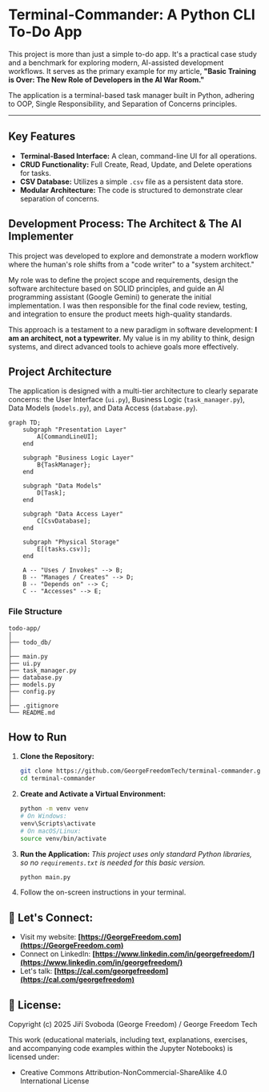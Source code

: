 # Terminal-Commander: A Python CLI To-Do App

This project is more than just a simple to-do app. It's a practical case study and a benchmark for exploring modern, AI-assisted development workflows. It serves as the primary example for my article, **"Basic Training is Over: The New Role of Developers in the AI War Room."**

The application is a terminal-based task manager built in Python, adhering to OOP, Single Responsibility, and Separation of Concerns principles.

---

## Key Features

* **Terminal-Based Interface:** A clean, command-line UI for all operations.
* **CRUD Functionality:** Full Create, Read, Update, and Delete operations for tasks.
* **CSV Database:** Utilizes a simple `.csv` file as a persistent data store.
* **Modular Architecture:** The code is structured to demonstrate clear separation of concerns.

## Development Process: The Architect & The AI Implementer

This project was developed to explore and demonstrate a modern workflow where the human's role shifts from a "code writer" to a "system architect."

My role was to define the project scope and requirements, design the software architecture based on SOLID principles, and guide an AI programming assistant (Google Gemini) to generate the initial implementation. I was then responsible for the final code review, testing, and integration to ensure the product meets high-quality standards.

This approach is a testament to a new paradigm in software development: **I am an architect, not a typewriter.** My value is in my ability to think, design systems, and direct advanced tools to achieve goals more effectively.

## Project Architecture

The application is designed with a multi-tier architecture to clearly separate concerns: the User Interface (`ui.py`), Business Logic (`task_manager.py`), Data Models (`models.py`), and Data Access (`database.py`).

```mermaid
graph TD;
    subgraph "Presentation Layer"
        A[CommandLineUI];
    end

    subgraph "Business Logic Layer"
        B{TaskManager};
    end

    subgraph "Data Models"
        D[Task];
    end

    subgraph "Data Access Layer"
        C[CsvDatabase];
    end
    
    subgraph "Physical Storage"
        E[(tasks.csv)];
    end

    A -- "Uses / Invokes" --> B;
    B -- "Manages / Creates" --> D;
    B -- "Depends on" --> C;
    C -- "Accesses" --> E;
```

### File Structure

```
todo-app/
│
├── todo_db/
│
├── main.py
├── ui.py
├── task_manager.py
├── database.py
├── models.py
├── config.py
│
├── .gitignore
└── README.md
```

## How to Run

1.  **Clone the Repository:**
    ```bash
    git clone https://github.com/GeorgeFreedomTech/terminal-commander.git
    cd terminal-commander
    ```
2.  **Create and Activate a Virtual Environment:**
    ```bash
    python -m venv venv
    # On Windows:
    venv\Scripts\activate
    # On macOS/Linux:
    source venv/bin/activate
    ```
3.  **Run the Application:**
    *This project uses only standard Python libraries, so no `requirements.txt` is needed for this basic version.*
    ```bash
    python main.py
    ```
4.  Follow the on-screen instructions in your terminal.

## 🔗 Let's Connect:

* Visit my website: **[https://GeorgeFreedom.com](https://GeorgeFreedom.com)**
* Connect on LinkedIn: **[https://www.linkedin.com/in/georgefreedom/](https://www.linkedin.com/in/georgefreedom/)**
* Let's talk: **[https://cal.com/georgefreedom](https://cal.com/georgefreedom)**

## 📜 License:

Copyright (c) 2025 Jiří Svoboda (George Freedom) / George Freedom Tech

This work (educational materials, including text, explanations, exercises, and accompanying code examples within the Jupyter Notebooks) is licensed under:
* Creative Commons Attribution-NonCommercial-ShareAlike 4.0 International License

